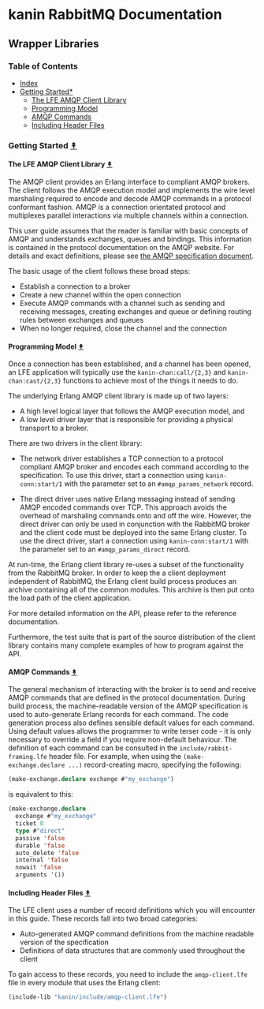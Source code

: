 # kanin RabbitMQ Documentation

## Wrapper Libraries

### Table of Contents

* [Index](index.md)
* [Getting Started*](#getting-started-)
  * [The LFE AMQP Client Library](#the-lfe-amqp-client-library-)
  * [Programming Model](#programming-model-)
  * [AMQP Commands](#amqp-commands-)
  * [Including Header Files](#including-header-files-)


### Getting Started [&#x219F;](#table-of-contents)

#### The LFE AMQP Client Library [&#x219F;](#table-of-contents)

The AMQP client provides an Erlang interface to compliant AMQP brokers. The
client follows the AMQP execution model and implements the wire level
marshaling required to encode and decode AMQP commands in a protocol
conformant fashion. AMQP is a connection orientated protocol and multiplexes
parallel interactions via multiple channels within a connection.

This user guide assumes that the reader is familiar with basic concepts of AMQP
and understands exchanges, queues and bindings. This information is contained in
the protocol documentation on the AMQP website. For details and exact
definitions, please see
[the AMQP specification document](http://www.amqp.org/).

The basic usage of the client follows these broad steps:

 * Establish a connection to a broker
 * Create a new channel within the open connection
 * Execute AMQP commands with a channel such as sending and receiving messages,
   creating exchanges and queue or defining routing rules between exchanges and
   queues
 * When no longer required, close the channel and the connection


#### Programming Model [&#x219F;](#table-of-contents)

Once a connection has been established, and a channel has been opened, an
LFE application will typically use the `kanin-chan:call/{2,3}` and
`kanin-chan:cast/{2,3}` functions to achieve most of the things it needs to
do.

The underlying Erlang AMQP client library is made up of two layers:

 * A high level logical layer that follows the AMQP execution model, and
 * A low level driver layer that is responsible for providing a physical
   transport to a broker.

There are two drivers in the client library:

 * The network driver establishes a TCP connection to a protocol compliant AMQP
   broker and encodes each command according to the specification. To use this
   driver, start a connection using `kanin-conn:start/1` with the parameter
   set to an `#amqp_params_network` record.

 * The direct driver uses native Erlang messaging instead of sending AMQP
   encoded commands over TCP. This approach avoids the overhead of marshaling
   commands onto and off the wire. However, the direct driver can only be used
   in conjunction with the RabbitMQ broker and the client code must be deployed
   into the same Erlang cluster. To use the direct driver, start a connection
   using `kanin-conn:start/1` with the parameter set to an
   `#amqp_params_direct` record.

At run-time, the Erlang client library re-uses a subset of the functionality
from the RabbitMQ broker. In order to keep the a client deployment independent
of RabbitMQ, the Erlang client build process produces an archive containing all
of the common modules. This archive is then put onto the load path of the client
application.

For more detailed information on the API, please refer to the reference
documentation.

Furthermore, the test suite that is part of the source distribution of the
client library contains many complete examples of how to program against the
API.


#### AMQP Commands [&#x219F;](#table-of-contents)

The general mechanism of interacting with the broker is to send and receive AMQP
commands that are defined in the protocol documentation. During build process,
the machine-readable version of the AMQP specification is used to auto-generate
Erlang records for each command. The code generation process also defines
sensible default values for each command. Using default values allows the
programmer to write terser code - it is only necessary to override a field if
you require non-default behaviour. The definition of each command can be
consulted in the `include/rabbit-framing.lfe` header file. For example,
when using the `(make-exchange.declare ...)` record-creating macro,
specifying the following:

```cl
(make-exchange.declare exchange #"my_exchange")
```

is equivalent to this:

```cl
(make-exchange.declare
  exchange #"my_exchange"
  ticket 0
  type #"direct"
  passive 'false
  durable 'false
  auto_delete 'false
  internal 'false
  nowait 'false
  arguments '())
```


#### Including Header Files [&#x219F;](#table-of-contents)

The LFE client uses a number of record definitions which you will encounter
in this guide. These records fall into two broad categories:

* Auto-generated AMQP command definitions from the machine readable version of
  the specification
* Definitions of data structures that are commonly used throughout the client

To gain access to these records, you need to include the `amqp-client.lfe`
file in every module that uses the Erlang client:

```cl
(include-lib "kanin/include/amqp-client.lfe")
```
